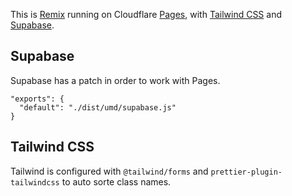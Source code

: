 This is [Remix](https://remix.run) running on Cloudflare [Pages](https://pages.cloudflare.com), with [Tailwind CSS](https://tailwindcss.com) and [Supabase](https://supabase.com).

## Supabase

Supabase has a patch in order to work with Pages.

```
"exports": {
  "default": "./dist/umd/supabase.js"
}
```

## Tailwind CSS

Tailwind is configured with `@tailwind/forms` and `prettier-plugin-tailwindcss` to auto sorte class names.
